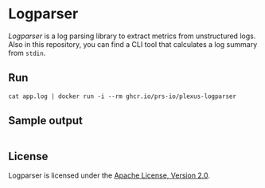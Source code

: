 # Logparser

_Logparser_ is a log parsing library to extract metrics from unstructured logs.
Also in this repository, you can find a CLI tool that calculates a log summary from `stdin`.

## Run

```shell
cat app.log | docker run -i --rm ghcr.io/prs-io/plexus-logparser
```

## Sample output

```shell

```

## License

Logparser is licensed under the [Apache License, Version 2.0](https://github.com/prs-io/plexus-logparser/blob/main/LICENSE).
